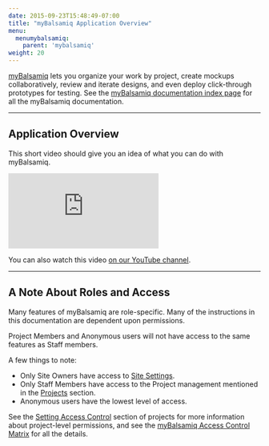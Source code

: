 ```yaml
---
date: 2015-09-23T15:48:49-07:00
title: "myBalsamiq Application Overview"
menu:
  menumybalsamiq:
    parent: 'mybalsamiq'
weight: 20
---
```


[myBalsamiq](http://balsamiq.com/products/mockups/mybalsamiq/) lets you organize your work by project, create mockups collaboratively, review and iterate designs, and even deploy click-through prototypes for testing. See the [myBalsamiq documentation index page](http://support.balsamiq.com/customer/portal/articles/127531) for all the myBalsamiq documentation.

* * *

## Application Overview

This short video should give you an idea of what you can do with myBalsamiq.

<div class="video"><iframe allowfullscreen="" frameborder="0" src="http://www.youtube.com/embed/-cjEyt1ahNw"></iframe></div>

You can also watch this video [on our YouTube channel](http://www.youtube.com/watch?v=-cjEyt1ahNw).

* * *

## A Note About Roles and Access

Many features of myBalsamiq are role-specific. Many of the instructions in this documentation are dependent upon permissions.

Project Members and Anonymous users will not have access to the same features as Staff members.

A few things to note:

*   Only Site Owners have access to [Site Settings](http://support.balsamiq.com/customer/portal/articles/112406#sitesettings).
*   Only Staff Members have access to the Project management mentioned in the [Projects](http://support.balsamiq.com/customer/portal/articles/112399) section.
*   Anonymous users have the lowest level of access.

See the [Setting Access Control](http://support.balsamiq.com/customer/portal/articles/112399#settingaccesscontrol) section of projects for more information about project-level permissions, and see the [myBalsamiq Access Control Matrix](http://support.balsamiq.com/customer/portal/articles/229097) for all the details.
